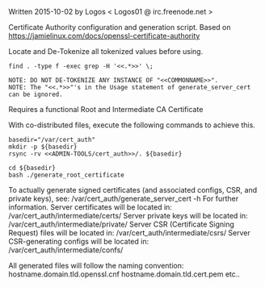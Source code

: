  Written 2015-10-02 by Logos < Logos01 @ irc.freenode.net >

 Certificate Authority configuration and generation script.
 Based on https://jamielinux.com/docs/openssl-certificate-authority

Locate and De-Tokenize all tokenized values before using.

    find . -type f -exec grep -H '<<.*>>' \;
    
    NOTE: DO NOT DE-TOKENIZE ANY INSTANCE OF "<<COMMONNAME>>".
    NOTE: The "<<.*>>"'s in the Usage statement of generate_server_cert can be ignored.
 

 Requires a functional Root and Intermediate CA Certificate

 With co-distributed files, execute the following commands to achieve this.
 

    basedir="/var/cert_auth"
    mkdir -p ${basedir}
    rsync -rv <<ADMIN-TOOLS/cert_auth>>/. ${basedir}
    
    cd ${basedir}
    bash ./generate_root_certificate
    
 To actually generate signed certificates (and associated configs, CSR, and private keys), see:
     /var/cert_auth/generate_server_cert -h
 For further information.
 Server certificates will be located in:
     /var/cert_auth/intermediate/certs/
 Server private keys will be located in:
     /var/cert_auth/intermediate/private/
 Server CSR (Certificate Signing Request) files will be located in:
     /var/cert_auth/intermediate/csrs/
 Server CSR-generating configs will be located in:
     /var/cert_auth/intermediate/confs/
     
All generated files will follow the naming convention:
    hostname.domain.tld.openssl.cnf
    hostname.domain.tld.cert.pem
    etc..
